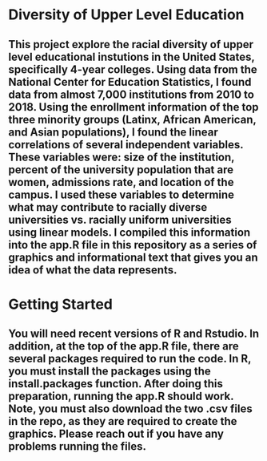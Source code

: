 # Diversity of Upper Level Education 
## This project explore the racial diversity of upper level educational instutions in the United States, specifically 4-year colleges. Using data from the National Center for Education Statistics, I found data from almost 7,000 institutions from 2010 to 2018. Using the enrollment information of the top three minority groups (Latinx, African American, and Asian populations), I found the linear correlations of several independent variables. These variables were: size of the institution, percent of the university population that are women, admissions rate, and location of the campus. I used these variables to determine what may contribute to racially diverse universities vs. racially uniform universities using linear models. I compiled this information into the app.R file in this repository as a series of graphics and informational text that gives you an idea of what the data represents. 
# Getting Started
## You will need recent versions of R and Rstudio. In addition, at the top of the app.R file, there are several packages required to run the code. In R, you must install the packages using the install.packages function. After doing this preparation, running the app.R should work. Note, you must also download the two .csv files in the repo, as they are required to create the graphics. Please reach out if you have any problems running the files. 